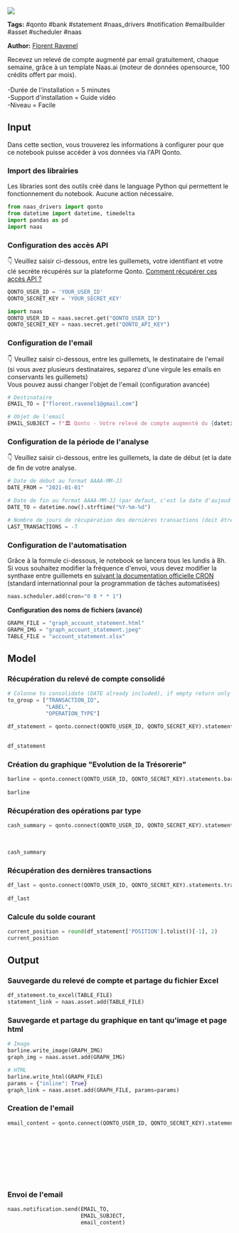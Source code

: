 <a href="https://app.naas.ai/user-redirect/naas/downloader?url=https://raw.githubusercontent.com/jupyter-naas/awesome-notebooks/master/Qonto/Qonto_Releve_de_compte_augmente.ipynb" target="_parent"><img src="https://naasai-public.s3.eu-west-3.amazonaws.com/open_in_naas.svg"/></a>

**Tags:** #qonto #bank #statement #naas_drivers #notification #emailbuilder #asset #scheduler #naas

**Author:** [Florent Ravenel](https://www.linkedin.com/in/florent-ravenel/)

Recevez un relevé de compte augmenté par email gratuitement, chaque semaine, grâce à un template Naas.ai (moteur de données opensource, 100 crédits offert par mois). 
<br><br>
-Durée de l'installation = 5 minutes<br>
-Support d'installation = Guide vidéo<br>
-Niveau = Facile<br>

## Input
Dans cette section, vous trouverez les informations à configurer pour que ce notebook puisse accéder à vos données via l'API Qonto.

### Import des librairies
Les libraries sont des outils créé dans le language Python qui permettent le fonctionnement du notebook. Aucune action nécessaire. 


```python
from naas_drivers import qonto
from datetime import datetime, timedelta
import pandas as pd
import naas
```

### Configuration des accès API
👇 Veuillez saisir ci-dessous, entre les guillemets, votre identifiant et votre clé secrète récupérés sur la plateforme Qonto.
<a href='https://www.notion.so/naas-official/Qonto-driver-Get-your-credentials-0cc97828b4e7467c8bfbcf704a77e5f4'>Comment récupérer ces accès API ?</a>


```python
QONTO_USER_ID = 'YOUR_USER_ID'
QONTO_SECRET_KEY = 'YOUR_SECRET_KEY'
```


```python
import naas
QONTO_USER_ID = naas.secret.get("QONTO_USER_ID")
QONTO_SECRET_KEY = naas.secret.get("QONTO_API_KEY")
```

### Configuration de l'email
👇 Veuillez saisir ci-dessous, entre les guillemets, le destinataire de l'email (si vous avez plusieurs destinataires, separez d'une virgule les emails en conservants les guillemets)<br>
Vous pouvez aussi changer l'objet de l'email (configuration avancée)


```python
# Destinataire
EMAIL_TO = ["florent.ravenel1@gmail.com"]

# Objet de l'email
EMAIL_SUBJECT = f"🏛️ Qonto - Votre relevé de compte augmenté du {datetime.now().strftime('%d/%m/%Y')}"
```

### Configuration de la période de l'analyse
👇 Veuillez saisir ci-dessous, entre les guillemets, la date de début (et la date de fin de votre analyse.


```python
# Date de début au format AAAA-MM-JJ
DATE_FROM = "2021-01-01"

# Date de fin au format AAAA-MM-JJ (par defaut, c'est la date d'aujoud'hui qui est selectionnée)
DATE_TO = datetime.now().strftime("%Y-%m-%d")

# Nombre de jours de récupération des dernières transactions (doit être un chiffre négatif)
LAST_TRANSACTIONS = -7
```

### Configuration de l'automatisation
Grâce à la formule ci-dessous, le notebook se lancera tous les lundis à 8h.<br>
Si vous souhaitez modifier la fréquence d'envoi, vous devez modifier la synthaxe entre guillemets en  <a href="https://crontab.guru/">suivant la documentation officielle CRON</a> (standard internationnal pour la programmation de tâches automatisées)


```python
naas.scheduler.add(cron="0 8 * * 1")
```

**Configuration des noms de fichiers (avancé)**


```python
GRAPH_FILE = "graph_account_statement.html"
GRAPH_IMG = "graph_account_statement.jpeg"
TABLE_FILE = "account_statement.xlsx"
```

## Model

### Récupération du relevé de compte consolidé


```python
# Colonne to consolidate (DATE already included), if empty return only DATE, AMOUNT, POSITION
to_group = ["TRANSACTION_ID",
            "LABEL",
            "OPERATION_TYPE"]

df_statement = qonto.connect(QONTO_USER_ID, QONTO_SECRET_KEY).statements.get(to_group=to_group,
                                                                             date_from=DATE_FROM,
                                                                             date_to=DATE_TO)
df_statement
```

### Création du graphique "Evolution de la Trésorerie"


```python
barline = qonto.connect(QONTO_USER_ID, QONTO_SECRET_KEY).statements.barline(date_from=DATE_FROM,
                                                                            date_to=DATE_TO)
barline
```

### Récupération des opérations par type


```python
cash_summary = qonto.connect(QONTO_USER_ID, QONTO_SECRET_KEY).statements.summary(summary_type="OPERATION_TYPE",
                                                                                 language="FR",
                                                                                 date_from=DATE_FROM,
                                                                                 date_to=DATE_TO)
cash_summary
```

### Récupération des dernières transactions


```python
df_last = qonto.connect(QONTO_USER_ID, QONTO_SECRET_KEY).statements.transactions(date_from=LAST_TRANSACTIONS,
                                                                                 date_to=DATE_TO)
df_last
```

### Calcule du solde courant


```python
current_position = round(df_statement['POSITION'].tolist()[-1], 2)
current_position
```

## Output

### Sauvegarde du relevé de compte et partage du fichier Excel


```python
df_statement.to_excel(TABLE_FILE)
statement_link = naas.asset.add(TABLE_FILE)
```

### Sauvegarde et partage du graphique en tant qu'image et page html


```python
# Image
barline.write_image(GRAPH_IMG)
graph_img = naas.asset.add(GRAPH_IMG)

# HTML
barline.write_html(GRAPH_FILE)
params = {"inline": True}
graph_link = naas.asset.add(GRAPH_FILE, params=params)
```

### Creation de l'email


```python
email_content = qonto.connect(QONTO_USER_ID, QONTO_SECRET_KEY).statements.email(DATE_FROM,
                                                                                DATE_TO,
                                                                                current_position,
                                                                                graph_img,
                                                                                graph_link,
                                                                                cash_summary,
                                                                                LAST_TRANSACTIONS,
                                                                                df_last,
                                                                                statement_link)
```

### Envoi de l'email


```python
naas.notification.send(EMAIL_TO,
                       EMAIL_SUBJECT,
                       email_content)
```
